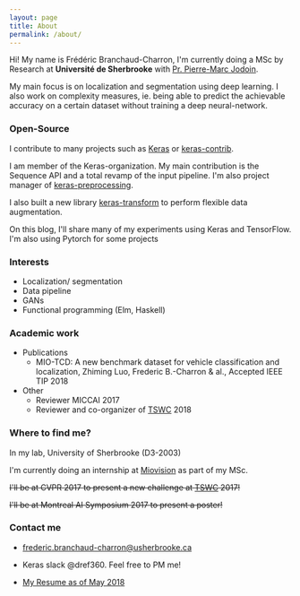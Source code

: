 ```yaml
---
layout: page
title: About
permalink: /about/
---
```


Hi!
My name is Frédéric Branchaud-Charron, I'm currently doing a MSc by Research at **Université de Sherbrooke** with [Pr. Pierre-Marc Jodoin](http://info.usherbrooke.ca/pmjodoin/).

My main focus is on localization and segmentation using deep learning. I also work on complexity measures, ie. being able to predict the achievable accuracy on a certain dataset without training a deep neural-network.


### Open-Source

I contribute to many projects such as [Keras](keras.io) or [keras-contrib](https://github.com/farizrahman4u/keras-contrib).

I am member of the Keras-organization. My main contribution is the Sequence API and a total revamp of the input pipeline.
I'm also project manager of [keras-preprocessing](https://github.com/keras-team/keras-preprocessing).


I also built a new library [keras-transform](https://github.com/Dref360/keras-transform) to perform flexible data augmentation.

On this blog, I'll share many of my experiments using Keras and TensorFlow. I'm also using Pytorch for some projects

### Interests
* Localization/ segmentation
* Data pipeline
* GANs
* Functional programming (Elm, Haskell)

### Academic work
* Publications
  * MIO-TCD: A new benchmark dataset for vehicle classification and localization, Zhiming Luo, Frederic B.-Charron & al., Accepted IEEE TIP 2018
* Other
  * Reviewer MICCAI 2017
  * Reviewer and co-organizer of [TSWC](http://tcd.miovision.com) 2018

### Where to find me?
In my lab, University of Sherbrooke (D3-2003)

I'm currently doing an internship at [Miovision](https://miovision.com/) as part of my MSc.

~~I'll be at CVPR 2017 to present a new challenge at [TSWC](http://tcd.miovision.com) 2017!~~

~~I'll be at Montreal AI Symposium 2017 to present a poster!~~

### Contact me

* [frederic.branchaud-charron@usherbrooke.ca](mailto:frederic.branchaud-charron@usherbrooke.ca)

* Keras slack @dref360. Feel free to PM me!

* [My Resume as of May 2018](/images/resume.pdf)
